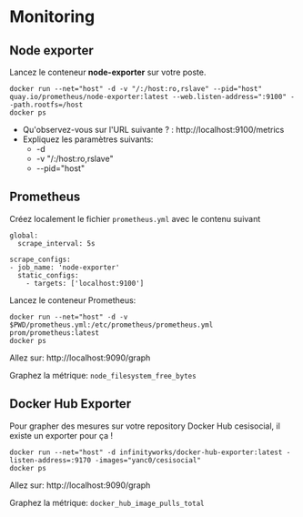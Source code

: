 # Monitoring

## Node exporter

Lancez le conteneur **node-exporter** sur votre poste.

```
docker run --net="host" -d -v "/:/host:ro,rslave" --pid="host" quay.io/prometheus/node-exporter:latest --web.listen-address=":9100" --path.rootfs=/host
docker ps
```

- Qu'observez-vous sur l'URL suivante ? : http://localhost:9100/metrics
- Expliquez les paramètres suivants:
  * -d
  * -v "/:/host:ro,rslave"
  * --pid="host"
  
## Prometheus

Créez localement le fichier `prometheus.yml` avec le contenu suivant

```
global:
  scrape_interval: 5s

scrape_configs:
- job_name: 'node-exporter'
  static_configs:
    - targets: ['localhost:9100']
```

Lancez le conteneur Prometheus:

```
docker run --net="host" -d -v $PWD/prometheus.yml:/etc/prometheus/prometheus.yml prom/prometheus:latest
docker ps
```

Allez sur: http://localhost:9090/graph

Graphez la métrique: `node_filesystem_free_bytes`

## Docker Hub Exporter

Pour grapher des mesures sur votre repository Docker Hub cesisocial, il existe un exporter pour ça !

```
docker run --net="host" -d infinityworks/docker-hub-exporter:latest -listen-address=:9170 -images="yanc0/cesisocial"
docker ps
```
Allez sur: http://localhost:9090/graph

Graphez la métrique: `docker_hub_image_pulls_total`



